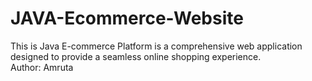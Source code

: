 # JAVA-Ecommerce-Website
This is Java E-commerce Platform is a comprehensive web application designed to provide a seamless online shopping experience. 
<br>
Author: Amruta
